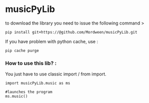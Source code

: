 # musicPyLib 


to download the library you need to issue the following command >
````
pip install git+https://@github.com/Mordween/musicPyLib.git
````
If you have problem with python cache, use : 
````
pip cache purge
````
### How to use this lib? :

You just have to use classic import / from import. <br>
````
import musicPyLib.music as ms

#launches the program
ms.music()
````
